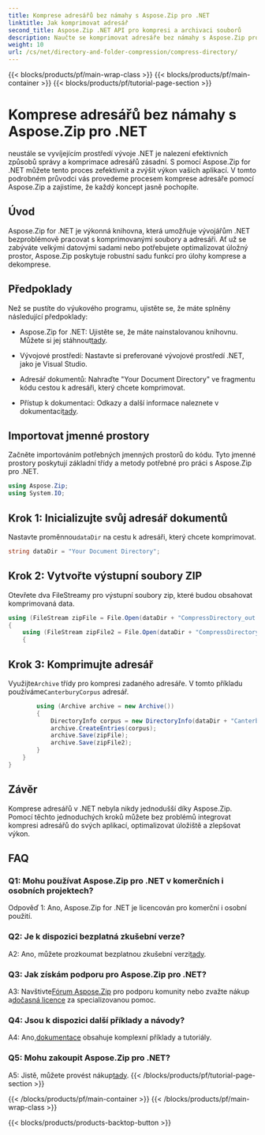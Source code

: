 ```yaml
---
title: Komprese adresářů bez námahy s Aspose.Zip pro .NET
linktitle: Jak komprimovat adresář
second_title: Aspose.Zip .NET API pro kompresi a archivaci souborů
description: Naučte se komprimovat adresáře bez námahy s Aspose.Zip pro .NET. Podpořte svůj vývoj .NET efektivní optimalizací úložného prostoru.
weight: 10
url: /cs/net/directory-and-folder-compression/compress-directory/
---
```


{{< blocks/products/pf/main-wrap-class >}}
{{< blocks/products/pf/main-container >}}
{{< blocks/products/pf/tutorial-page-section >}}

# Komprese adresářů bez námahy s Aspose.Zip pro .NET

neustále se vyvíjejícím prostředí vývoje .NET je nalezení efektivních způsobů správy a komprimace adresářů zásadní. S pomocí Aspose.Zip for .NET můžete tento proces zefektivnit a zvýšit výkon vašich aplikací. V tomto podrobném průvodci vás provedeme procesem komprese adresáře pomocí Aspose.Zip a zajistíme, že každý koncept jasně pochopíte.

## Úvod

Aspose.Zip for .NET je výkonná knihovna, která umožňuje vývojářům .NET bezproblémově pracovat s komprimovanými soubory a adresáři. Ať už se zabýváte velkými datovými sadami nebo potřebujete optimalizovat úložný prostor, Aspose.Zip poskytuje robustní sadu funkcí pro úlohy komprese a dekomprese.

## Předpoklady

Než se pustíte do výukového programu, ujistěte se, že máte splněny následující předpoklady:

-  Aspose.Zip for .NET: Ujistěte se, že máte nainstalovanou knihovnu. Můžete si jej stáhnout[tady](https://releases.aspose.com/zip/net/).

- Vývojové prostředí: Nastavte si preferované vývojové prostředí .NET, jako je Visual Studio.

- Adresář dokumentů: Nahraďte "Your Document Directory" ve fragmentu kódu cestou k adresáři, který chcete komprimovat.

-  Přístup k dokumentaci: Odkazy a další informace naleznete v dokumentaci[tady](https://reference.aspose.com/zip/net/).

## Importovat jmenné prostory

Začněte importováním potřebných jmenných prostorů do kódu. Tyto jmenné prostory poskytují základní třídy a metody potřebné pro práci s Aspose.Zip pro .NET.

```csharp
using Aspose.Zip;
using System.IO;
```

## Krok 1: Inicializujte svůj adresář dokumentů

 Nastavte proměnnou`dataDir` na cestu k adresáři, který chcete komprimovat.

```csharp
string dataDir = "Your Document Directory";
```

## Krok 2: Vytvořte výstupní soubory ZIP

Otevřete dva FileStreamy pro výstupní soubory zip, které budou obsahovat komprimovaná data.

```csharp
using (FileStream zipFile = File.Open(dataDir + "CompressDirectory_out.zip", FileMode.Create))
{
    using (FileStream zipFile2 = File.Open(dataDir + "CompressDirectory2_out.zip", FileMode.Create))
    {
```

## Krok 3: Komprimujte adresář

 Využijte`Archive` třídy pro kompresi zadaného adresáře. V tomto příkladu používáme`CanterburyCorpus` adresář.

```csharp
        using (Archive archive = new Archive())
        {
            DirectoryInfo corpus = new DirectoryInfo(dataDir + "CanterburyCorpus");
            archive.CreateEntries(corpus);
            archive.Save(zipFile);
            archive.Save(zipFile2);
        }
    }
}
```

## Závěr

Komprese adresářů v .NET nebyla nikdy jednodušší díky Aspose.Zip. Pomocí těchto jednoduchých kroků můžete bez problémů integrovat kompresi adresářů do svých aplikací, optimalizovat úložiště a zlepšovat výkon.

## FAQ

### Q1: Mohu používat Aspose.Zip pro .NET v komerčních i osobních projektech?

Odpověď 1: Ano, Aspose.Zip for .NET je licencován pro komerční i osobní použití.

### Q2: Je k dispozici bezplatná zkušební verze?

 A2: Ano, můžete prozkoumat bezplatnou zkušební verzi[tady](https://releases.aspose.com/zip/net).

### Q3: Jak získám podporu pro Aspose.Zip pro .NET?

 A3: Navštivte[Fórum Aspose.Zip](https://forum.aspose.com/c/zip/37) pro podporu komunity nebo zvažte nákup a[dočasná licence](https://purchase.aspose.com/temporary-license/) za specializovanou pomoc.

### Q4: Jsou k dispozici další příklady a návody?

 A4: Ano,[dokumentace](https://reference.aspose.com/zip/net/) obsahuje komplexní příklady a tutoriály.

### Q5: Mohu zakoupit Aspose.Zip pro .NET?

 A5: Jistě, můžete provést nákup[tady](https://purchase.aspose.com/buy).
{{< /blocks/products/pf/tutorial-page-section >}}

{{< /blocks/products/pf/main-container >}}
{{< /blocks/products/pf/main-wrap-class >}}

{{< blocks/products/products-backtop-button >}}

